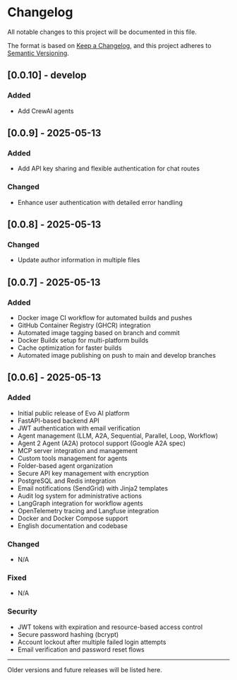 # Changelog

All notable changes to this project will be documented in this file.

The format is based on [Keep a Changelog](https://keepachangelog.com/en/1.0.0/),
and this project adheres to [Semantic Versioning](https://semver.org/spec/v2.0.0.html).

## [0.0.10] - develop

### Added

- Add CrewAI agents

## [0.0.9] - 2025-05-13

### Added

- Add API key sharing and flexible authentication for chat routes

### Changed

- Enhance user authentication with detailed error handling

## [0.0.8] - 2025-05-13

### Changed

- Update author information in multiple files

## [0.0.7] - 2025-05-13

### Added

- Docker image CI workflow for automated builds and pushes
- GitHub Container Registry (GHCR) integration
- Automated image tagging based on branch and commit
- Docker Buildx setup for multi-platform builds
- Cache optimization for faster builds
- Automated image publishing on push to main and develop branches

## [0.0.6] - 2025-05-13

### Added

- Initial public release of Evo AI platform
- FastAPI-based backend API
- JWT authentication with email verification
- Agent management (LLM, A2A, Sequential, Parallel, Loop, Workflow)
- Agent 2 Agent (A2A) protocol support (Google A2A spec)
- MCP server integration and management
- Custom tools management for agents
- Folder-based agent organization
- Secure API key management with encryption
- PostgreSQL and Redis integration
- Email notifications (SendGrid) with Jinja2 templates
- Audit log system for administrative actions
- LangGraph integration for workflow agents
- OpenTelemetry tracing and Langfuse integration
- Docker and Docker Compose support
- English documentation and codebase

### Changed

- N/A

### Fixed

- N/A

### Security

- JWT tokens with expiration and resource-based access control
- Secure password hashing (bcrypt)
- Account lockout after multiple failed login attempts
- Email verification and password reset flows

---

Older versions and future releases will be listed here.
